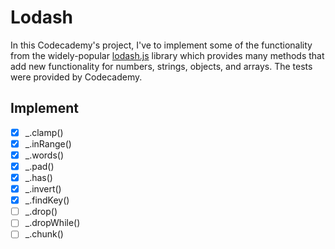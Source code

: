 # Lodash

In this Codecademy's project, I've to implement some of the functionality from the widely-popular [lodash.js](https://lodash.com) library which provides many methods that add new functionality for numbers, strings, objects, and arrays. The tests were provided by Codecademy.

## Implement

- [x] _.clamp()
- [x] _.inRange()
- [x] _.words()
- [x] _.pad()
- [x] _.has()
- [x] _.invert()
- [x] _.findKey()
- [ ] _.drop()
- [ ] _.dropWhile()
- [ ] _.chunk()
